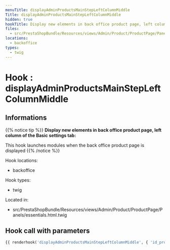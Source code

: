 ```yaml
---
menuTitle: displayAdminProductsMainStepLeftColumnMiddle
Title: displayAdminProductsMainStepLeftColumnMiddle
hidden: true
hookTitle: Display new elements in back office product page, left column of the Basic settings tab
files:
  - src/PrestaShopBundle/Resources/views/Admin/Product/ProductPage/Panels/essentials.html.twig
locations:
  - backoffice
types:
  - twig
---
```


# Hook : displayAdminProductsMainStepLeftColumnMiddle

## Informations

{{% notice tip %}}
**Display new elements in back office product page, left column of the Basic settings tab:** 

This hook launches modules when the back office product page is displayed
{{% /notice %}}

Hook locations: 
  - backoffice

Hook types: 
  - twig

Located in: 
  - src/PrestaShopBundle/Resources/views/Admin/Product/ProductPage/Panels/essentials.html.twig

## Hook call with parameters

```php
{{ renderhook('displayAdminProductsMainStepLeftColumnMiddle', { 'id_product': productId }) }}
```